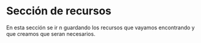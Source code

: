 # Sección de recursos

En esta sección se ir n guardando los recursos que vayamos encontrando y 
que creamos que seran necesarios.
